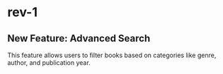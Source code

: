 # rev-1
## New Feature: Advanced Search
This feature allows users to filter books based on categories like genre, author, and publication year.
